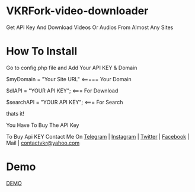 # VKRFork-video-downloader
Get API Key And Download Videos Or Audios From Almost Any Sites

# How To Install
 Go to config.php file and Add Your API KEY & Domain

$myDomain = "Your Site URL" <===== Your Domain


$dlAPI = "YOUR API KEY";    <=== For Download 


$searchAPI = "YOUR API KEY";    <=== For Search 

              
thats it!

You Have To Buy The API Key 

To Buy Api KEY Contact Me On <a href="https://t.me/theofficialvkr">Telegram</a> | <a href="https://instagram.com/theofficialvkr">Instagram</a> | <a href="https://twitter.com/theofficialvkr">Twitter</a> | <a href="https://facebook.com/theofficialvkr">Facebook</a>
 | Mail  | <a href="mailto:contactvkr@yahoo.com">contactvkr@yahoo.com</a>
 
 # Demo 
 <a href="http://theofficialvkr.ml/demo/">DEMO</a>
